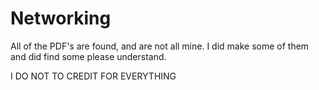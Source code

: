 # Networking

All of the PDF's are found, and are not all mine. I did make some of them and did find some please understand. 

I DO NOT TO CREDIT FOR EVERYTHING
